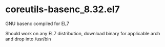 # coreutils-basenc_8.32.el7
GNU basenc compiled for EL7

Should work on any EL7 distribution, download binary for applicable arch and drop into /usr/bin
